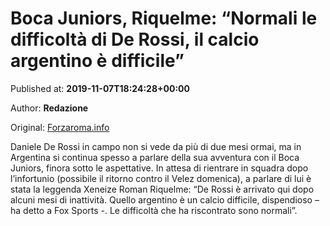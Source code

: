 
# Boca Juniors, Riquelme: “Normali le difficoltà di De Rossi, il calcio argentino è difficile”

Published at: **2019-11-07T18:24:28+00:00**

Author: **Redazione**

Original: [Forzaroma.info](https://www.forzaroma.info/news-calcio/boca-juniors-riquelme-normali-le-difficolta-di-de-rossi-il-calcio-argentino-e-difficile/)

Daniele De Rossi in campo non si vede da più di due mesi ormai, ma in Argentina si continua spesso a parlare della sua avventura con il Boca Juniors, finora sotto le aspettative. In attesa di rientrare in squadra dopo l’infortunio (possibile il ritorno contro il Velez domenica), a parlare di lui è stata la leggenda Xeneize Roman Riquelme: “De Rossi è arrivato qui dopo alcuni mesi di inattività. Quello argentino è un calcio difficile, dispendioso – ha detto a Fox Sports -. Le difficoltà che ha riscontrato sono normali”.
